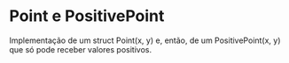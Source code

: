 # Point e PositivePoint

Implementação de um struct Point(x, y) e, então, de um PositivePoint(x, y) que só pode receber valores positivos.
